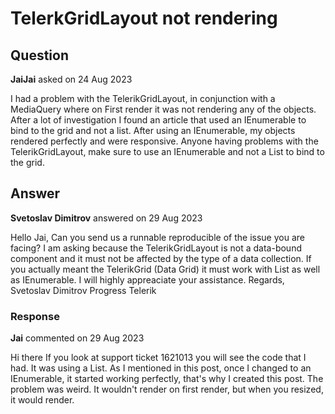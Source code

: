 # TelerkGridLayout not rendering

## Question

**JaiJai** asked on 24 Aug 2023

I had a problem with the TelerikGridLayout, in conjunction with a MediaQuery where on First render it was not rendering any of the objects. After a lot of investigation I found an article that used an IEnumerable to bind to the grid and not a list. After using an IEnumerable, my objects rendered perfectly and were responsive. Anyone having problems with the TelerikGridLayout, make sure to use an IEnumerable and not a List to bind to the grid.

## Answer

**Svetoslav Dimitrov** answered on 29 Aug 2023

Hello Jai, Can you send us a runnable reproducible of the issue you are facing? I am asking because the TelerikGridLayout is not a data-bound component and it must not be affected by the type of a data collection. If you actually meant the TelerikGrid (Data Grid) it must work with List as well as IEnumerable. I will highly appreaciate your assistance. Regards, Svetoslav Dimitrov Progress Telerik

### Response

**Jai** commented on 29 Aug 2023

Hi there If you look at support ticket 1621013 you will see the code that I had. It was using a List. As I mentioned in this post, once I changed to an IEnumerable, it started working perfectly, that's why I created this post. The problem was weird. It wouldn't render on first render, but when you resized, it would render.
